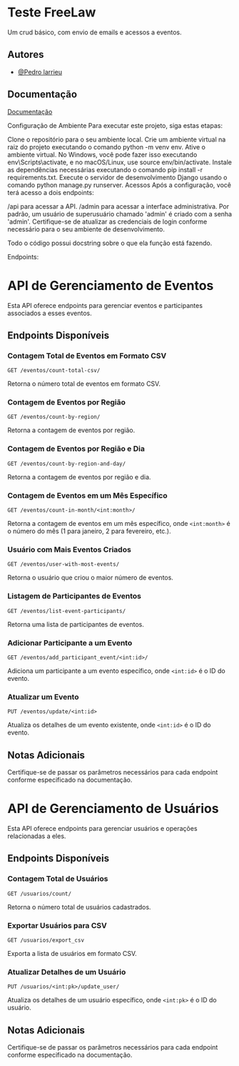# Teste FreeLaw

Um crud básico, com envio de emails e acessos a eventos.


## Autores

- [@Pedro larrieu](https://github.com/PedroLarrieuF)


## Documentação

[Documentação](https://link-da-documentação)

Configuração de Ambiente
Para executar este projeto, siga estas etapas:

Clone o repositório para o seu ambiente local.
Crie um ambiente virtual na raiz do projeto executando o comando python -m venv env.
Ative o ambiente virtual. No Windows, você pode fazer isso executando env\Scripts\activate, e no macOS/Linux, use source env/bin/activate.
Instale as dependências necessárias executando o comando pip install -r requirements.txt.
Execute o servidor de desenvolvimento Django usando o comando python manage.py runserver.
Acessos
Após a configuração, você terá acesso a dois endpoints:

/api para acessar a API.
/admin para acessar a interface administrativa.
Por padrão, um usuário de superusuário chamado 'admin' é criado com a senha 'admin'. Certifique-se de atualizar as credenciais de login conforme necessário para o seu ambiente de desenvolvimento.


Todo o código possui docstring sobre o que ela função está fazendo.



Endpoints:

# API de Gerenciamento de Eventos

Esta API oferece endpoints para gerenciar eventos e participantes associados a esses eventos.

## Endpoints Disponíveis

### Contagem Total de Eventos em Formato CSV

`GET /eventos/count-total-csv/`

Retorna o número total de eventos em formato CSV.

### Contagem de Eventos por Região

`GET /eventos/count-by-region/`

Retorna a contagem de eventos por região.

### Contagem de Eventos por Região e Dia

`GET /eventos/count-by-region-and-day/`

Retorna a contagem de eventos por região e dia.

### Contagem de Eventos em um Mês Específico

`GET /eventos/count-in-month/<int:month>/`

Retorna a contagem de eventos em um mês específico, onde `<int:month>` é o número do mês (1 para janeiro, 2 para fevereiro, etc.).

### Usuário com Mais Eventos Criados

`GET /eventos/user-with-most-events/`

Retorna o usuário que criou o maior número de eventos.

### Listagem de Participantes de Eventos

`GET /eventos/list-event-participants/`

Retorna uma lista de participantes de eventos.

### Adicionar Participante a um Evento

`GET /eventos/add_participant_event/<int:id>/`

Adiciona um participante a um evento específico, onde `<int:id>` é o ID do evento.

### Atualizar um Evento

`PUT /eventos/update/<int:id>`

Atualiza os detalhes de um evento existente, onde `<int:id>` é o ID do evento.

## Notas Adicionais

Certifique-se de passar os parâmetros necessários para cada endpoint conforme especificado na documentação.

# API de Gerenciamento de Usuários

Esta API oferece endpoints para gerenciar usuários e operações relacionadas a eles.

## Endpoints Disponíveis

### Contagem Total de Usuários

`GET /usuarios/count/`

Retorna o número total de usuários cadastrados.

### Exportar Usuários para CSV

`GET /usuarios/export_csv`

Exporta a lista de usuários em formato CSV.

### Atualizar Detalhes de um Usuário

`PUT /usuarios/<int:pk>/update_user/`

Atualiza os detalhes de um usuário específico, onde `<int:pk>` é o ID do usuário.

## Notas Adicionais

Certifique-se de passar os parâmetros necessários para cada endpoint conforme especificado na documentação.

